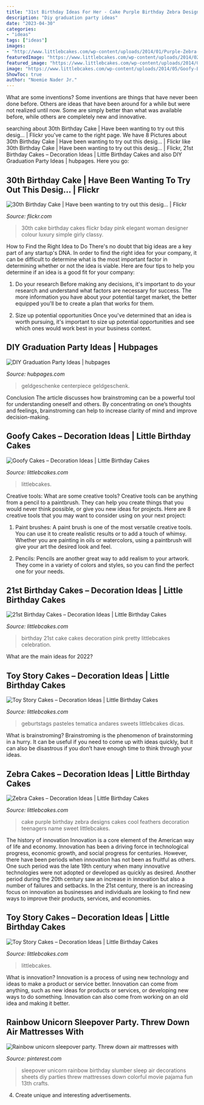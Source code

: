 ```yaml
---
title: "31st Birthday Ideas For Her - Cake Purple Birthday Zebra Designs Cakes Cool Feathers Decoration Teenagers Name Sweet Littlebcakes"
description: "Diy graduation party ideas"
date: "2023-04-30"
categories:
- "ideas"
tags: ["ideas"]
images:
- "http://www.littlebcakes.com/wp-content/uploads/2014/01/Purple-Zebra-Cake-680x1024.jpg"
featuredImage: "https://www.littlebcakes.com/wp-content/uploads/2014/02/Toy-Story-Cakes.jpg"
featured_image: "https://www.littlebcakes.com/wp-content/uploads/2014/02/Toy-Story-Cakes.jpg"
image: "https://www.littlebcakes.com/wp-content/uploads/2014/05/Goofy-Birthday-Cakes.jpg"
ShowToc: true
author: "Noemie Nader Jr."
---
```



What are some inventions?
Some inventions are things that have never been done before. Others are ideas that have been around for a while but were not realized until now. Some are simply better than what was available before, while others are completely new and innovative.

	

		
searching about 30th Birthday Cake | Have been wanting to try out this desig… | Flickr you've came to the right page. We have 8 Pictures about 30th Birthday Cake | Have been wanting to try out this desig… | Flickr like 30th Birthday Cake | Have been wanting to try out this desig… | Flickr, 21st Birthday Cakes – Decoration Ideas | Little Birthday Cakes and also DIY Graduation Party Ideas | hubpages. Here you go:
		
    
## 30th Birthday Cake | Have Been Wanting To Try Out This Desig… | Flickr

<img loading=lazy src="https://c2.staticflickr.com/6/5152/5855952661_d78ed7d671_b.jpg" onerror="this.onerror=null;this.src='https://tse4.mm.bing.net/th?id=OIP.EBFIaHoIf7Mdd_2ZHuj0BgHaJ4&amp;pid=15.1';" alt="30th Birthday Cake | Have been wanting to try out this desig… | Flickr">

_Source: flickr.com_

>30th cake birthday cakes flickr bday pink elegant woman designer colour luxury simple girly classy. 

	

How to Find the Right Idea to Do
There's no doubt that big ideas are a key part of any startup's DNA. In order to find the right idea for your company, it can be difficult to determine what is the most important factor in determining whether or not the idea is viable. Here are four tips to help you determine if an idea is a good fit for your company:
1. Do your research
 Before making any decisions, it's important to do your research and understand what factors are necessary for success. The more information you have about your potential target market, the better equipped you'll be to create a plan that works for them.

2. Size up potential opportunities
Once you've determined that an idea is worth pursuing, it's important to size up potential opportunities and see which ones would work best in your business context.

    
## DIY Graduation Party Ideas | Hubpages

<img loading=lazy src="https://usercontent1.hubstatic.com/12911200_f520.jpg" onerror="this.onerror=null;this.src='https://tse2.mm.bing.net/th?id=OIP.r47RUdw7PpLAZSN42hz90QHaNJ&amp;pid=15.1';" alt="DIY Graduation Party Ideas | hubpages">

_Source: hubpages.com_

>geldgeschenke centerpiece geldgeschenk. 

	

Conclusion
The article discusses how brainstroming can be a powerful tool for understanding oneself and others. By concentrating on one’s thoughts and feelings, brainstroming can help to increase clarity of mind and improve decision-making.

    
## Goofy Cakes – Decoration Ideas | Little Birthday Cakes

<img loading=lazy src="https://www.littlebcakes.com/wp-content/uploads/2014/05/Goofy-Birthday-Cakes.jpg" onerror="this.onerror=null;this.src='https://tse1.mm.bing.net/th?id=OIP.sA0dhL8ZN8EZG9q1kfIq-gHaJ4&amp;pid=15.1';" alt="Goofy Cakes – Decoration Ideas | Little Birthday Cakes">

_Source: littlebcakes.com_

>littlebcakes. 

	

Creative tools: What are some creative tools?
Creative tools can be anything from a pencil to a paintbrush. They can help you create things that you would never think possible, or give you new ideas for projects. Here are 8 creative tools that you may want to consider using on your next project:
1. Paint brushes: A paint brush is one of the most versatile creative tools. You can use it to create realistic results or to add a touch of whimsy. Whether you are painting in oils or watercolors, using a paintbrush will give your art the desired look and feel.

2. Pencils: Pencils are another great way to add realism to your artwork. They come in a variety of colors and styles, so you can find the perfect one for your needs.

    
## 21st Birthday Cakes – Decoration Ideas | Little Birthday Cakes

<img loading=lazy src="http://www.littlebcakes.com/wp-content/uploads/2014/02/Images-of-21st-Birthday-Cakes.jpg" onerror="this.onerror=null;this.src='https://tse4.mm.bing.net/th?id=OIP.7ceUCD8BGLXEkUFyYyEfdAHaJ4&amp;pid=15.1';" alt="21st Birthday Cakes – Decoration Ideas | Little Birthday Cakes">

_Source: littlebcakes.com_

>birthday 21st cake cakes decoration pink pretty littlebcakes celebration. 

	

What are the main ideas for 2022?
 

    
## Toy Story Cakes – Decoration Ideas | Little Birthday Cakes

<img loading=lazy src="https://www.littlebcakes.com/wp-content/uploads/2014/02/Toy-Story-Cakes.jpg" onerror="this.onerror=null;this.src='https://tse3.mm.bing.net/th?id=OIP.bapMZ-u2WMAUOaOsA05TngHaJ4&amp;pid=15.1';" alt="Toy Story Cakes – Decoration Ideas | Little Birthday Cakes">

_Source: littlebcakes.com_

>geburtstags pasteles tematica andares sweets littlebcakes dicas. 

	

What is brainstroming? Brainstroming is the phenomenon of brainstorming in a hurry. It can be useful if you need to come up with ideas quickly, but it can also be disastrous if you don’t have enough time to think through your ideas.

    
## Zebra Cakes – Decoration Ideas | Little Birthday Cakes

<img loading=lazy src="http://www.littlebcakes.com/wp-content/uploads/2014/01/Purple-Zebra-Cake-680x1024.jpg" onerror="this.onerror=null;this.src='https://tse3.mm.bing.net/th?id=OIP.vueJ_8HKu-7WIhOGFVB2_gHaLJ&amp;pid=15.1';" alt="Zebra Cakes – Decoration Ideas | Little Birthday Cakes">

_Source: littlebcakes.com_

>cake purple birthday zebra designs cakes cool feathers decoration teenagers name sweet littlebcakes. 

	

The history of innovation
Innovation is a core element of the American way of life and economy. Innovation has been a driving force in technological progress, economic growth, and social progress for centuries. However, there have been periods when innovation has not been as fruitful as others. One such period was the late 19th century when many innovative technologies were not adopted or developed as quickly as desired. Another period during the 20th century saw an increase in innovation but also a number of failures and setbacks. In the 21st century, there is an increasing focus on innovation as businesses and individuals are looking to find new ways to improve their products, services, and economies.

    
## Toy Story Cakes – Decoration Ideas | Little Birthday Cakes

<img loading=lazy src="https://www.littlebcakes.com/wp-content/uploads/2014/02/Toy-Story-Cake-Ideas.jpg" onerror="this.onerror=null;this.src='https://tse2.mm.bing.net/th?id=OIP.SkDbF0H0TF2sYM-v-v5-wAHaLG&amp;pid=15.1';" alt="Toy Story Cakes – Decoration Ideas | Little Birthday Cakes">

_Source: littlebcakes.com_

>littlebcakes. 

	

What is innovation?
Innovation is a process of using new technology and ideas to make a product or service better. Innovation can come from anything, such as new ideas for products or services, or developing new ways to do something. Innovation can also come from working on an old idea and making it better.

    
## Rainbow Unicorn Sleepover Party. Threw Down Air Mattresses With

<img loading=lazy src="https://i.pinimg.com/736x/43/4d/ad/434dadceafeffa3efa22e142b763545b--unicorn-sleepover-party-slumber-party-ideas-for-girls-sleepover.jpg" onerror="this.onerror=null;this.src='https://tse2.mm.bing.net/th?id=OIP.Wtfmxu18D99fT3oOFCRkXwHaJ3&amp;pid=15.1';" alt="Rainbow unicorn sleepover party. Threw down air mattresses with">

_Source: pinterest.com_

>sleepover unicorn rainbow birthday slumber sleep air decorations sheets diy parties threw mattresses down colorful movie pajama fun 13th crafts. 

	

4. Create unique and interesting advertisements.

